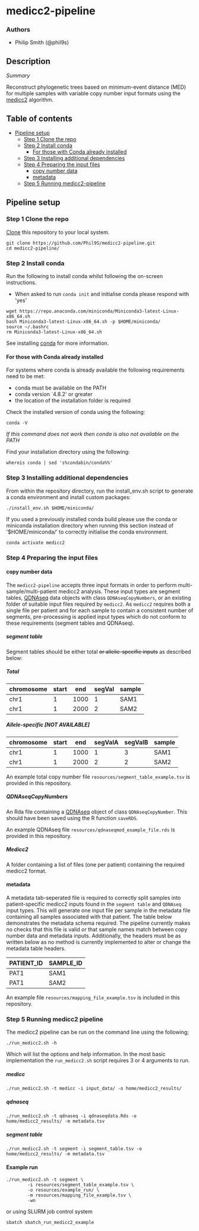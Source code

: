 # medicc2-pipeline

### Authors

* Philip Smith (@phil9s)

## Description

*Summary*

Reconstruct phylogenetic trees based on minimum-event distance (MED) for multiple samples with variable copy number input formats using the [medicc2](https://bitbucket.org/schwarzlab/medicc2/src/master/) algorithm.

## Table of contents

* [Pipeline setup](#pipeline-setup)
  + [Step 1 Clone the repo](#step-1-clone-the-repo)
  + [Step 2 Install conda](#step-2-install-conda)
    - [For those with Conda already installed](#for-those-with-conda-already-installed)
  + [Step 3 Installing additional dependencies](#step-3-installing-additional-dependencies)
  + [Step 4 Preparing the input files](#step-4-preparing-the-input-files)
    - [copy number data](#copy-number-data)
    - [metadata](#metadata)
  + [Step 5 Running medicc2-pipeline](#step-5-running-medicc2-pipeline)

## Pipeline setup

### Step 1 Clone the repo

[Clone](https://help.github.com/en/articles/cloning-a-repository) this repository to your local system.

```
git clone https://github.com/Phil9S/medicc2-pipeline.git
cd medicc2-pipeline/
```

### Step 2 Install conda

Run the following to install conda whilst following the on-screen instructions.
- When asked to run `conda init` and initialise conda please respond with 'yes'

```
wget https://repo.anaconda.com/miniconda/Miniconda3-latest-Linux-x86_64.sh
bash Miniconda3-latest-Linux-x86_64.sh -p $HOME/miniconda/
source ~/.bashrc
rm Miniconda3-latest-Linux-x86_64.sh
```

See installing [conda](https://conda.io/projects/conda/en/latest/user-guide/install/index.html) for more information.

#### For those with Conda already installed

For systems where conda is already available the following requirements need to be met:
- conda must be available on the PATH
- conda version `4.8.2' or greater
- the location of the installation folder is required

Check the installed version of conda using the following:
```
conda -V
```
*If this command does not work then conda is also not available on the PATH*

Find your installation directory using the following:
```
whereis conda | sed 's%condabin/conda%%'
```

### Step 3 Installing additional dependencies

From within the repository directory, run the install_env.sh script to generate a conda environment and install custom packages:
```
./install_env.sh $HOME/miniconda/
```

If you used a previously installed conda build please use the conda or miniconda installation directory when running this section instead of '$HOME/miniconda/' to correctly initialise the conda environment.

```
conda activate medicc2
```

### Step 4 Preparing the input files

#### copy number data

The `medicc2-pipeline` accepts three input formats in order to perform multi-sample/multi-patient medicc2 analysis. These input types are segment tables, [QDNAseq](https://bioconductor.org/packages/release/bioc/html/QDNAseq.html) data objects with class `QDNAseqCopyNumbers`, or an existing folder of suitable input files required by `medicc2`. As `medicc2` requires both a single file per patient and for each sample to contain a consistent number of segments, pre-processing is applied input types which do not conform to these requirements (segment tables and QDNAseq).

##### segment table

Segment tables should be either total ~~or allelic-specific inputs~~ as described below:

##### Total

|chromosome|start|end |segVal|sample|
|----------|-----|----|------|------|
|chr1      |1    |1000|1     |SAM1  |
|chr1      |1    |2000|2     |SAM2  |

##### Allele-specific [NOT AVAILABLE]

|chromosome|start|end  |segValA|segValB|sample|
|----------|-----|-----|-------|-------|------|
|chr1      |1    |1000 |1      |3      |SAM1  |
|chr1      |1    |2000 |2      |2      |SAM2  |

An example total copy number file `resources/segment_table_example.tsv` is provided in this repository.

##### QDNAseqCopyNumbers

An Rda file containing a [QDNAseq](https://bioconductor.org/packages/release/bioc/html/QDNAseq.html) object of class `QDNAseqCopyNumber`. This should have been saved using the R function `saveRDS`.

An example QDNAseq file `resources/qdnaseqmod_example_file.rds` is provided in this repository.

##### Medicc2

A folder containing a list of files (one per patient) containing the required medicc2 format.

#### metadata

A metadata tab-seperated file is required to correctly split samples into patient-specific medicc2 inputs found in the `segment table` and `QDNAseq` input types. This will generate one input file per sample in the metadata file containing all samples associated with that patient. The table below demonstrates the metadata schema required. The pipeline currently makes no checks that this file is valid or that sample names match between copy number data and metadata inputs. Additionally, the headers must be as written below as no method is currently implemented to alter or change the metadata table headers.

|PATIENT_ID|SAMPLE_ID|
|----------|---------|
|PAT1      |SAM1     |
|PAT1      |SAM2     |

An example file `resources/mapping_file_example.tsv` is included in this repository.

### Step 5 Running medicc2 pipeline

The medicc2 pipeline can be run on the command line using the following;
```
./run_medicc2.sh -h
```
Which will list the options and help information. In the most basic implementation the `run_medicc2.sh` script requires 3 or 4 arguments to run.
##### medicc
```
./run_medicc2.sh -t medicc -i input_data/ -o home/medicc2_results/
```

##### qdnaseq
```
./run_medicc2.sh -t qdnaseq -i qdnaseqdata.Rds -o home/medicc2_results/ -m metadata.tsv
```

##### segment table
```
./run_medicc2.sh -t segment -i segment_table.tsv -o home/medicc2_results/ -m metadata.tsv
```
#### Example run

```
./run_medicc2.sh -t segment \
        -i resources/segment_table_example.tsv \
        -o resources/example_run/ \
        -m resources/mapping_file_example.tsv \
        -wn
```

or using SLURM job control system

```
sbatch sbatch_run_medicc2_example
```
